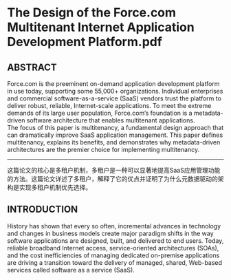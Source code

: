 # The Design of the Force.com Multitenant Internet Application Development Platform.pdf
## ABSTRACT
Force.com is the preeminent on-demand application development platform in use today, supporting some 55,000+ organizations. Individual enterprises and commercial software-as-a-service (SaaS)
vendors trust the platform to deliver robust, reliable, Internet-scale applications. To meet the extreme demands of its large user population, Force.com’s foundation is a metadata-driven software
architecture that enables multitenant applications.   
The focus of this paper is multitenancy, a fundamental design approach that can dramatically improve SaaS application management. This paper defines multitenancy, explains its benefits, and demonstrates why metadata-driven architectures are the premier choice for implementing multitenancy.

------
这篇论文的核心是多租户机制，多租户是一种可以显著地提高SaaS应用管理功能的方法。这篇论文详述了多租户，解释了它的优点并证明了为什么元数据驱动的架构是实现多租户机制优先选择。

## INTRODUCTION
History has shown that every so often, incremental advances in technology and changes in business models create major paradigm shifts in the way software applications are designed, built, and
delivered to end users. Today, reliable broadband Internet access, service-oriented architectures (SOAs), and the cost inefficiencies of managing dedicated on-premise applications are driving a transition toward the delivery of managed, shared, Web-based services called software as a service (SaaS).

